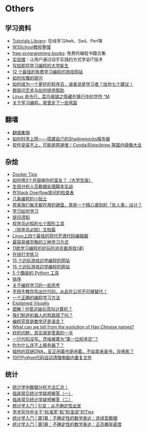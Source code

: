# Others

## 学习资料
* [Tutorials Library](http://www.tutorialspoint.com/index.htm): 在线学习Awk、Sed、Perl等
* [W3School教程整理](http://www.jianshu.com/p/046583fda70c)
* [free-programming-books](https://github.com/vhf/free-programming-books): 免费的编程书籍合集
* [实验楼](http://www.shiyanlou.com/)：让用户通过动手实践的方式学会IT技术
* [写给即将学习编程的大学新生](https://linux.cn/article-5756-1.html)
* [12 个最佳的免费学习编程的游戏网站](https://linux.cn/article-7845-1.html)
* [如何优雅的提问](https://mp.weixin.qq.com/s?__biz=MzI5MTcwNjA4NQ==&mid=2247509238&idx=3&sn=8eeff0621ad133af5bf4ae101d159bd9&chksm=ec0e617cdb79e86abcc6fde03741011b5e75af2f9779e498292480c02b14c25e073b1aadf557&mpshare=1&scene=1&srcid=0125ZVPJE9xHwu9O9goc8yZN&sharer_sharetime=1611532194861&sharer_shareid=49bb68e4d4ad9f65af077f4e54025da0#rd)
* [如何成为一个更好的程序员，或者说是学习者？给你七个建议！](https://mp.weixin.qq.com/s?__biz=MzUyNjQxNjYyMg==&mid=2247488311&idx=2&sn=92053d1577bbe1d37b764aba61d82b43&chksm=fa0e7cb6cd79f5a03f83eaa9cf2a22db42787928daa00826e7fb0e7b3e7d9d673d2f40b05052&mpshare=1&scene=1&srcid=&sharer_sharetime=1588569432621&sharer_shareid=49bb68e4d4ad9f65af077f4e54025da0&key=24c4f19be8bd778488e15fad55872ba875c7e2eab70fcd409a4163b6ce3157b0662e27812e611034aea417740fd46b87af9e9ca5e2a814544c8d2fcf93ecaa836645c3c10394d1abb6ad329115203ddc&ascene=1&uin=MjEyMzUzNDk2MQ%3D%3D&devicetype=Windows+XP&version=62060841&lang=zh_CN&exportkey=AeqD2SEg7qJnTaYNQbzYYbk%3D&pass_ticket=R9x4RUV9mg0JZUSvEqKl9BTh2srunriJ95xf%2Fxcg6%2FHg6xw3Io7RRjwBtyCrSHY4)
* [群提问艺术与如何提供帮助](https://kaopubear.top/blog/2020-09-16-howtobehelpful/)
* [Linux 命令行，菜鸟报错之隐藏在换行中的字符 ^M](https://mp.weixin.qq.com/s?__biz=MzAxMDkxODM1Ng==&mid=2247500196&idx=2&sn=8d5d412cad8ef5b4258015b476ba893f&chksm=9b4b811fac3c080955e3d4ee36cdfee92eed97baacd73c05a4c89217c6d2778fbfea8e38f827&mpshare=1&scene=1&srcid=0314c6zNtzopKdkA05FhfkTW&sharer_sharetime=1615696785252&sharer_shareid=49bb68e4d4ad9f65af077f4e54025da0&key=054fa246941644a47e4b2ea649693add6828fd295302406e2b8490c851360c5aa0732b1e8d8e9f5bac6a0de36bd826201ec755ec6961877f4838af08e4e7a42052a3911c12dd4aacf26a7ad70081c047b4a9f843a5c62058beefdaceee9b1d6c38c8f509a5ad3572385f5f125e694a98c46994b01019ad11b3ebe247231a3169&ascene=1&uin=MjEyMzUzNDk2MQ%3D%3D&devicetype=Windows+7&version=62090529&lang=en&exportkey=AX0Ycmk6m6rqw3mZ9206RCA%3D&pass_ticket=m1ZMssFVaHb%2BrZqJ4KImayMyxT2VbipgjXhxBIJ%2F5sQqOz7k9R0EE8eiQG1vrIyL&wx_header=0)
* [关于学习编程，我曾走了一些弯路](https://mp.weixin.qq.com/s?__biz=MzUyNjQxNjYyMg==&mid=2247499001&idx=1&sn=84107923772c815af51612ca01f0766d&chksm=fa0d9378cd7a1a6e29b5175b54537c324fb27ef5d76bb7dcb07d871f8d8a00307f9cd819706a&mpshare=1&scene=1&srcid=0324Upt886CjZhef7rQSfjhN&sharer_sharetime=1616591971082&sharer_shareid=49bb68e4d4ad9f65af077f4e54025da0&key=f857ab6aec5fa67118c779e33ad3b54c32c7b62399f6f3c2917bb7dc6c965b99657382ca7fd3f0f198e44742e0671fa58fcca429be95e6e7dd4fbe28f62b75beba2b924fff88be71722907c8533a3459060924c7cd07de507f4efe356c71b219c8cad13079f83f474fbfec400a1de95ffa86a158e8e66cbbc26fd2b4d8bdbac8&ascene=1&uin=MjEyMzUzNDk2MQ%3D%3D&devicetype=Windows+7&version=62090529&lang=en&exportkey=AcV1dFqiie4wYP4NY0Bd9Bs%3D&pass_ticket=R4gA6eQQe7YgMLebrWgsKJMiRaSVZvJloUg0E%2BvBswneey7d4wJxjToFbns98nxT&wx_header=0)

## 翻墙
* [翻墙集锦](https://github.com/comeforu2012/truth/wiki)
* [如何科学上网——搭建自己的Shadowsocks服务器](http://sharpdeep.github.io/2016/06/04/fuckGFW01/)
* [软件安装不上，可能是网速慢！Conda/R/pip/brew 等国内镜像大全](https://mp.weixin.qq.com/s?__biz=MzUzMjA4Njc1MA==&mid=2247489999&idx=1&sn=e56e0be73a4eb1f9731347987af66672&chksm=fab9f37ecdce7a688cd49c463295aeab9e2289db6ede48fa9867eacd02a0ed3a412b2badaf9f&mpshare=1&scene=1&srcid=&sharer_sharetime=1588720067471&sharer_shareid=49bb68e4d4ad9f65af077f4e54025da0&key=7024fc3958d21a49d960620a321d1dc7e94801fc37a7a36252d34c052b12856544b065b6de91b9fa3de0dd63091ed476ef4032e62d0a038bc3a8031747bb41d6c46222813f9fb9b8f577bd50aaf127cb&ascene=1&uin=MjEyMzUzNDk2MQ%3D%3D&devicetype=Windows+XP&version=62060841&lang=zh_CN&exportkey=AWL5fatCGcYXmt1fllDHpas%3D&pass_ticket=Bonn4Clmg7J7CqZ8TGREVfh1ftX1k%2BurOQLoz1ESkV153iCg%2FE%2FG9OAv2o2z70el)

## 杂烩
* [Docker Tips](http://www.jianshu.com/p/be4599f5a68a)
* [如何用3个月毁掉你的室友？（大学生版）](https://zhuanlan.zhihu.com/p/21249109)
* [生信分析人员数据处理脚本实战](http://www.bio-info-trainee.com/1670.html)
* [在Stack Overflow提问的检查表](http://mp.weixin.qq.com/s?__biz=MzAwNzkzOTkzMQ==&mid=2247483777&idx=1&sn=74d2ebb2fd5450ff0d0c8f0086e564ab)
* [几条编程的小贴士](https://linux.cn/article-7454-1.html)
* [原来我们每天都在用的键盘，竟是一个精心谋划的「反人类」设计？](http://www.jianshu.com/p/9d79e9a80173)
* [学习如何学习](http://limboy.me/essay/2015/08/14/learning-how-to-learn.html)
* [提问须知](https://zhuanlan.zhihu.com/p/20752519)
* [程序员必知的七个图形工具](https://github.com/phodal/fullstack-toolbox/blob/master/graphics.md)
* [（程序员必知）文档篇](https://github.com/phodal/fullstack-toolbox/blob/master/documents.md)
* [Linux上四个最佳的现代开源代码编辑器](https://linux.cn/article-7468-1.html)
* [最容易被忽略的三种学习方式](http://www.gtdlife.com/2016/4376/three-study-way)
* [11款学习编程的好玩的浏览器游戏(译)](http://ljinkai.github.io/2016/07/03/11-fun-javascript-browser-game)
* [在线打字练习](https://www.typingclub.com/)
* [15 个边玩游戏边学编程的网站](https://www.dansdigitalpix.com/gongsixinwen/23.html)
* [15 个边玩游戏边学编程的网站](https://mp.weixin.qq.com/s?__biz=MzA3MTM3NTA5Ng==&mid=2651062660&idx=5&sn=30f4e45d00c6d8b2e75fe0fb0daf6a1d&chksm=84de2013b3a9a905212aef651c83543a9bf6fc417a9641bdb2952f8fc952c16e5f367f4b5366&mpshare=1&scene=1&srcid=0923cb8oNipQwtHxd2TFAV4x&sharer_sharetime=1569196065966&sharer_shareid=49bb68e4d4ad9f65af077f4e54025da0#rd)
* [5 个酷毙的 Python 工具](https://mp.weixin.qq.com/s?__biz=MzA3MTM3NTA5Ng==&mid=2651064286&idx=4&sn=dad18c63e605540ba50b619fa57e3486&chksm=84de2649b3a9af5f7572f95043fd6ab4bfb16fa97e38b37f93b3f36a6ab7be0804c4de08d7b2&mpshare=1&scene=1&srcid=&sharer_sharetime=1591878916033&sharer_shareid=49bb68e4d4ad9f65af077f4e54025da0&exportkey=AZWhrObpOgDpKZ4f1Anxqbo%3D&pass_ticket=N8E7CAWx4m6NpyYg%2FO2prhH2%2F7Yk%2BSmVxsmkV4Q5tDGHy%2BumQaSB7gJTVDPS1qh3#rd)
* [排序](https://visualgo.net/zh/sorting)
* [关于编程学习的一些思考](https://mp.weixin.qq.com/s?__biz=MzI5MTcwNjA4NQ==&mid=2247495264&idx=2&sn=2840836575cd6254d2d789cbac7e2d28&chksm=ec0e2beadb79a2fcca32d70a649387235d9bac8129bf1c7f38b7034c4f8ff18cfc28de0df6f2&mpshare=1&scene=1&srcid=0723yYRXEwiLlfQciV1uq1hk&sharer_sharetime=1595468511122&sharer_shareid=49bb68e4d4ad9f65af077f4e54025da0#rd)
* [手把手教你写出烂代码，从此在公司不可被替代！](https://mp.weixin.qq.com/s?__biz=MzU0NDU5OTY2Ng==&mid=2247486935&idx=1&sn=670294575414c2fc1568e9236df3508b&chksm=fb78f6cacc0f7fdca0eae864ebe6a88009a5218ee9cc7714c40c19702d69c2e3a144fb108759&mpshare=1&scene=1&srcid=0801d688pHLPteXLcpPxxork&sharer_sharetime=1596271233279&sharer_shareid=49bb68e4d4ad9f65af077f4e54025da0#rd)
* [一个正确的编程学习方法](https://mp.weixin.qq.com/s?__biz=MzUyNjQxNjYyMg==&mid=2247497408&idx=1&sn=d8718c6d112062ab5affcbe60d856bc1&chksm=fa0d9941cd7a10571269e8885cdee3cabc0034f87c633362fad7c013f38a57aa4f00f1d9227e&mpshare=1&scene=1&srcid=0102r77GP5Uppr79nsVzVYZc&sharer_sharetime=1609594485746&sharer_shareid=49bb68e4d4ad9f65af077f4e54025da0#rd)
* [Explained Visually](https://setosa.io/ev/)
* [图解 | 你管这破玩意叫计算机？](https://mp.weixin.qq.com/s?__biz=MzUyNjQxNjYyMg==&mid=2247498069&idx=2&sn=8647696e4cc61a675c2d42a306c62ae0&chksm=fa0d96d4cd7a1fc2cd9833e32d81403fa780f48e43254064e89490e1664fbd568fdc8383f582&mpshare=1&scene=1&srcid=0208do2Uuah5gnfb0syhzI03&sharer_sharetime=1612750936310&sharer_shareid=49bb68e4d4ad9f65af077f4e54025da0&key=cf160bd9b3f0f5e6f8c44f1b09c42652ea998f6ead9ce7fcbb24ffcb4b5b88ab1438d03f4fea734d89514c2ec18046322d79f43207ed7afef035684899a42372ab047e72403e5ef32fd0509c9ae6237302f0947b3ae168784bb91f16b75227ef0dd8065797b9f4b56b57155e03e1b1a0a7d8862cd27f590d4b55a745e3f877dc&ascene=1&uin=MjEyMzUzNDk2MQ%3D%3D&devicetype=Windows+7&version=62090529&lang=en&exportkey=AYmzbpca5WUtk67%2Fw1CpYHs%3D&pass_ticket=z5nvjktVcXkquM4Rw0Hg2ePj%2BFscsEYHZcK8tWxrcrl6yQbgLdFs7ORsuYsWcKVq&wx_header=0)
* [我们制造机器人的思路错了吗？](https://mp.weixin.qq.com/s?__biz=MzI3MzE3OTI0Mw==&mid=2247515600&idx=1&sn=60473c579bd3cdb024860a1df55fd1a9&chksm=eb25cad4dc5243c23b444662cdd87438ed2ee9b9ea2c3e85ec3764f3cde18cb76e217554f6e4&mpshare=1&scene=1&srcid=0418EvmKYoD90QViIlDK8VpH&sharer_sharetime=1618704571114&sharer_shareid=49bb68e4d4ad9f65af077f4e54025da0&key=054fa246941644a44ce48127d3926ed8cafbaeb4cdc861529da0b183f42443dae122e10fff61023255d8dde8e3bbce4790c330f4f7e6b7769beb523a0224aee360783c7e0544a3e95fee50a4ecf79a940ebc13b634e791fde7d2676c0e3ab70a7ef185afae2fb0dcfaa1a9825762be0a704c32b290f0b1309f181a38a5c032ca&ascene=1&uin=MjEyMzUzNDk2MQ%3D%3D&devicetype=Windows+7&version=62090529&lang=en&exportkey=AekLJZXNo0oSl%2F01kjtGx8o%3D&pass_ticket=7mEX%2BtdGxUcv3e9UnHjagL3GHqBQt8%2FFK%2BY18Gi2fw7hYHSMGrGW%2BJSe%2BEuCH7nq&wx_header=0)
* [编程究竟是数学还是语言？](https://mp.weixin.qq.com/s?__biz=MzA5NDkzNjIwMg==&mid=2651715373&idx=2&sn=b97f59b3e227ef8e56215841e0732504&chksm=8bbe5ac8bcc9d3def0f5d93aa8a867b1e9c204d1711549094c46ecd081102ef489291f25f688&mpshare=1&scene=1&srcid=0418crBxFF585zRZsQgxjPuM&sharer_sharetime=1618739246346&sharer_shareid=49bb68e4d4ad9f65af077f4e54025da0&key=054fa246941644a4ea459cae3ef5da1bfa28c7a5d02dbf209a8704f076b1350f7919d06c1820896386357ed9c914aeae9b5cf5e73c1299196bca28abfd352c3feea5f0474dcac8dbdc08fc589ffd5f13c2500af28ca6fd90c310155f20b54f24227e218565f61c7956818490858cc7312684f86db5924da2be1de15b2af965d3&ascene=1&uin=MjEyMzUzNDk2MQ%3D%3D&devicetype=Windows+7&version=62090529&lang=en&exportkey=AdS1OyOgVoa7PWM3UCq8txk%3D&pass_ticket=7mEX%2BtdGxUcv3e9UnHjagL3GHqBQt8%2FFK%2BY18Gi2fw7hYHSMGrGW%2BJSe%2BEuCH7nq&wx_header=0)
* [What can we tell from the evolution of Han Chinese names?](https://kontinentalist.com/stories/a-cultural-history-of-han-chinese-names-for-girls-and-boys-in-china)
* [好的问题，其实就是答案的一半](https://mp.weixin.qq.com/s/2ih-eVGbgAZQtcpoafgpJw)
* [一行代码没写，凭啥被尊为“第一位程序员”？](https://mp.weixin.qq.com/s/OixxE1HtpIrjohiEyVLRAg)
* [你为什么连不上服务器了？](https://mp.weixin.qq.com/s/bKOPiaMdjUSUc1L4d1Mchg)
* [祖传的双链DNA，反正闲着也是闲着，不如拿来装书、存电影？](https://mp.weixin.qq.com/s/vgev6_pMl15lNjJDhdut4A)
* [10行Python代码自动清理电脑内重复文件](https://mp.weixin.qq.com/s/ut4AsC_WypVsXIKwfyv81Q)

## 统计

* [统计学中数据分析方法汇总！](https://mp.weixin.qq.com/s/PQ6L6qKPfQaYag7t9WfP7g)
* [临床常见统计学疑惑解答（一）](https://mp.weixin.qq.com/s?__biz=MzA5Mjc4NTc0MQ==&mid=2651452364&idx=1&sn=79ddd3376f0d8e5700262c552883b198&chksm=8b9a8eeebced07f89b12bc88fb2698e5a15acf754226704e51009acb88464e6df44efa9a8cd8&scene=21#wechat_redirect)
* [临床常见统计学疑惑解答（二）](https://mp.weixin.qq.com/s/LXfoIW8Vn7idI4Y8eyQsZg)
* [统计学入门 | 引言：从不确定性出发](https://mp.weixin.qq.com/s/prB614JjdxhkPymxX0oEjw)
* [学术写作中关于“标准差”和“标准误”的Tips](https://mp.weixin.qq.com/s/MRARgfMxlBbpoJ5bO3h9BQ)
* [统计学入门 | 第1章：不确定性的数学表达：连续型数据](https://mp.weixin.qq.com/s/YBF27YIQBznLf42I4eEHCQ)
* [统计学入门 | 第1章：不确定性的数学表达：正态概率密度](https://mp.weixin.qq.com/s/fBExqAEshLX1bdNvwYridA)
